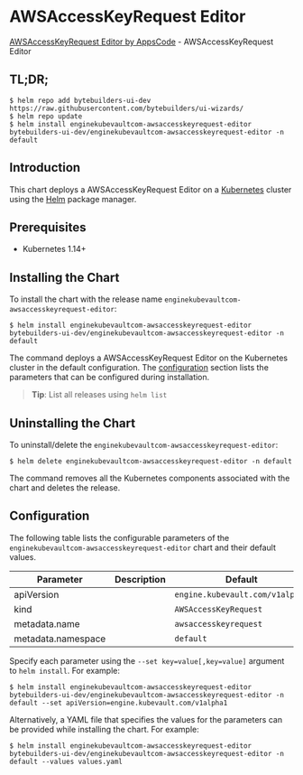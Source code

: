 # AWSAccessKeyRequest Editor

[AWSAccessKeyRequest Editor by AppsCode](https://byte.builders) - AWSAccessKeyRequest Editor

## TL;DR;

```console
$ helm repo add bytebuilders-ui-dev https://raw.githubusercontent.com/bytebuilders/ui-wizards/
$ helm repo update
$ helm install enginekubevaultcom-awsaccesskeyrequest-editor bytebuilders-ui-dev/enginekubevaultcom-awsaccesskeyrequest-editor -n default
```

## Introduction

This chart deploys a AWSAccessKeyRequest Editor on a [Kubernetes](http://kubernetes.io) cluster using the [Helm](https://helm.sh) package manager.

## Prerequisites

- Kubernetes 1.14+

## Installing the Chart

To install the chart with the release name `enginekubevaultcom-awsaccesskeyrequest-editor`:

```console
$ helm install enginekubevaultcom-awsaccesskeyrequest-editor bytebuilders-ui-dev/enginekubevaultcom-awsaccesskeyrequest-editor -n default
```

The command deploys a AWSAccessKeyRequest Editor on the Kubernetes cluster in the default configuration. The [configuration](#configuration) section lists the parameters that can be configured during installation.

> **Tip**: List all releases using `helm list`

## Uninstalling the Chart

To uninstall/delete the `enginekubevaultcom-awsaccesskeyrequest-editor`:

```console
$ helm delete enginekubevaultcom-awsaccesskeyrequest-editor -n default
```

The command removes all the Kubernetes components associated with the chart and deletes the release.

## Configuration

The following table lists the configurable parameters of the `enginekubevaultcom-awsaccesskeyrequest-editor` chart and their default values.

|     Parameter      | Description |             Default             |
|--------------------|-------------|---------------------------------|
| apiVersion         |             | `engine.kubevault.com/v1alpha1` |
| kind               |             | `AWSAccessKeyRequest`           |
| metadata.name      |             | `awsaccesskeyrequest`           |
| metadata.namespace |             | `default`                       |


Specify each parameter using the `--set key=value[,key=value]` argument to `helm install`. For example:

```console
$ helm install enginekubevaultcom-awsaccesskeyrequest-editor bytebuilders-ui-dev/enginekubevaultcom-awsaccesskeyrequest-editor -n default --set apiVersion=engine.kubevault.com/v1alpha1
```

Alternatively, a YAML file that specifies the values for the parameters can be provided while
installing the chart. For example:

```console
$ helm install enginekubevaultcom-awsaccesskeyrequest-editor bytebuilders-ui-dev/enginekubevaultcom-awsaccesskeyrequest-editor -n default --values values.yaml
```
